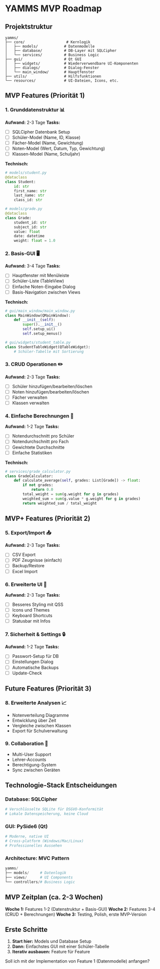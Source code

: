 # YAMMS MVP Roadmap

## Projektstruktur

```
yamms/
├── core/                   # Kernlogik
│   ├── models/            # Datenmodelle
│   ├── database/          # DB-Layer mit SQLCipher
│   └── services/          # Business Logic
├── gui/                   # Qt GUI
│   ├── widgets/           # Wiederverwendbare UI-Komponenten
│   ├── dialogs/           # Dialog-Fenster
│   └── main_window/       # Hauptfenster
├── utils/                 # Hilfsfunktionen
└── resources/             # UI-Dateien, Icons, etc.
```

## MVP Features (Priorität 1)

### 1. **Grunddatenstruktur** 📊
**Aufwand:** 2-3 Tage
**Tasks:**
- [ ] SQLCipher Datenbank Setup
- [ ] Schüler-Model (Name, ID, Klasse)
- [ ] Fächer-Model (Name, Gewichtung)
- [ ] Noten-Model (Wert, Datum, Typ, Gewichtung)
- [ ] Klassen-Model (Name, Schuljahr)

**Technisch:**
```python
# models/student.py
@dataclass
class Student:
    id: str
    first_name: str
    last_name: str
    class_id: str

# models/grade.py
@dataclass
class Grade:
    student_id: str
    subject_id: str
    value: float
    date: datetime
    weight: float = 1.0
```

### 2. **Basis-GUI** 🖥️
**Aufwand:** 3-4 Tage
**Tasks:**
- [ ] Hauptfenster mit Menüleiste
- [ ] Schüler-Liste (TableView)
- [ ] Einfache Noten-Eingabe Dialog
- [ ] Basis-Navigation zwischen Views

**Technisch:**
```python
# gui/main_window/main_window.py
class MainWindow(QMainWindow):
    def __init__(self):
        super().__init__()
        self.setup_ui()
        self.setup_menus()

# gui/widgets/student_table.py
class StudentTableWidget(QTableWidget):
    # Schüler-Tabelle mit Sortierung
```

### 3. **CRUD Operationen** ✏️
**Aufwand:** 2-3 Tage
**Tasks:**
- [ ] Schüler hinzufügen/bearbeiten/löschen
- [ ] Noten hinzufügen/bearbeiten/löschen
- [ ] Fächer verwalten
- [ ] Klassen verwalten

### 4. **Einfache Berechnungen** 🧮
**Aufwand:** 1-2 Tage
**Tasks:**
- [ ] Notendurchschnitt pro Schüler
- [ ] Notendurchschnitt pro Fach
- [ ] Gewichtete Durchschnitte
- [ ] Einfache Statistiken

**Technisch:**
```python
# services/grade_calculator.py
class GradeCalculator:
    def calculate_average(self, grades: List[Grade]) -> float:
        if not grades:
            return 0.0
        total_weight = sum(g.weight for g in grades)
        weighted_sum = sum(g.value * g.weight for g in grades)
        return weighted_sum / total_weight
```

## MVP+ Features (Priorität 2)

### 5. **Export/Import** 📤
**Aufwand:** 2-3 Tage
**Tasks:**
- [ ] CSV Export
- [ ] PDF Zeugnisse (einfach)
- [ ] Backup/Restore
- [ ] Excel Import

### 6. **Erweiterte UI** 🎨
**Aufwand:** 2-3 Tage
**Tasks:**
- [ ] Besseres Styling mit QSS
- [ ] Icons und Themes
- [ ] Keyboard Shortcuts
- [ ] Statusbar mit Infos

### 7. **Sicherheit & Settings** 🔒
**Aufwand:** 1-2 Tage
**Tasks:**
- [ ] Passwort-Setup für DB
- [ ] Einstellungen Dialog
- [ ] Automatische Backups
- [ ] Update-Check

## Future Features (Priorität 3)

### 8. **Erweiterte Analysen** 📈
- Notenverteilung Diagramme
- Entwicklung über Zeit
- Vergleiche zwischen Klassen
- Export für Schulverwaltung

### 9. **Collaboration** 👥
- Multi-User Support
- Lehrer-Accounts
- Berechtigung-System
- Sync zwischen Geräten

## Technologie-Stack Entscheidungen

### **Database:** SQLCipher
```python
# Verschlüsselte SQLite für DSGVO-Konformität
# Lokale Datenspeicherung, keine Cloud
```

### **GUI:** PySide6 (Qt)
```python
# Moderne, native UI
# Cross-platform (Windows/Mac/Linux)
# Professionelles Aussehen
```

### **Architecture:** MVC Pattern
```python
yamms/
├── models/     # Datenlogik
├── views/      # UI Components
└── controllers/# Business Logic
```

## MVP Zeitplan (ca. 2-3 Wochen)

**Woche 1:** Features 1-2 (Datenstruktur + Basis-GUI)
**Woche 2:** Features 3-4 (CRUD + Berechnungen)
**Woche 3:** Testing, Polish, erste MVP-Version

## Erste Schritte

1. **Start hier:** Models und Database Setup
2. **Dann:** Einfachstes GUI mit einer Schüler-Tabelle
3. **Iterativ ausbauen:** Feature für Feature

Soll ich mit der Implementation von Feature 1 (Datenmodelle) anfangen?
